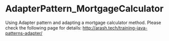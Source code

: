 # AdapterPattern_MortgageCalculator
Using Adapter pattern and adapting a mortgage calculator method.
Please check the following page for details: http://arash.tech/training-java-patterns-adapter/
